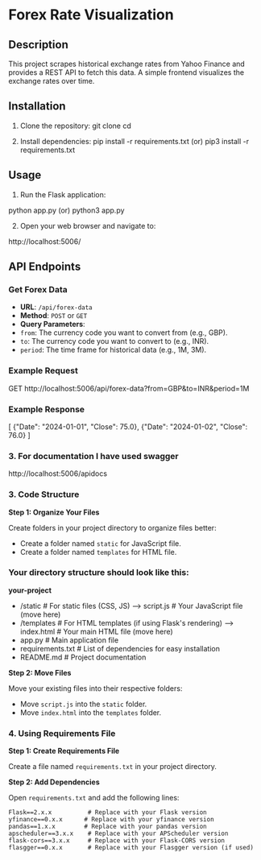 # Forex Rate Visualization

## Description
This project scrapes historical exchange rates from Yahoo Finance and provides a REST API to fetch this data. A simple frontend visualizes the exchange rates over time.

## Installation

1. Clone the repository:
git clone <repository-url>
cd <repository-folder>


2. Install dependencies:
pip install -r requirements.txt
(or)
pip3 install -r requirements.txt

## Usage

1. Run the Flask application:

python app.py
(or)
python3 app.py

2. Open your web browser and navigate to:


http://localhost:5006/

## API Endpoints

### Get Forex Data

- **URL**: `/api/forex-data`
- **Method**: `POST` or `GET`
- **Query Parameters**:
 - `from`: The currency code you want to convert from (e.g., GBP).
 - `to`: The currency code you want to convert to (e.g., INR).
 - `period`: The time frame for historical data (e.g., 1M, 3M).

### Example Request



GET http://localhost:5006/api/forex-data?from=GBP&to=INR&period=1M

### Example Response


[
    {"Date": "2024-01-01", "Close": 75.0},
    {"Date": "2024-01-02", "Close": 76.0}
]

### 3. For documentation I have used swagger

http://localhost:5006/apidocs

### 3. Code Structure

**Step 1: Organize Your Files**

Create folders in your project directory to organize files better:

- Create a folder named `static` for JavaScript file.
- Create a folder named `templates` for HTML file.

### Your directory structure should look like this:

**your-project** 
- /static # For static files (CSS, JS) --> script.js # Your JavaScript file (move here)
- /templates # For HTML templates (if using Flask's rendering) --> index.html # Your main HTML file (move here)
- app.py # Main application file
- requirements.txt # List of dependencies for easy installation
- README.md # Project documentation

**Step 2: Move Files**

Move your existing files into their respective folders:

- Move `script.js` into the `static` folder.
- Move `index.html` into the `templates` folder.

### 4. Using Requirements File

**Step 1: Create Requirements File**

Create a file named `requirements.txt` in your project directory.

**Step 2: Add Dependencies**

Open `requirements.txt` and add the following lines:

```plaintext
Flask==2.x.x          # Replace with your Flask version
yfinance==0.x.x      # Replace with your yfinance version
pandas==1.x.x        # Replace with your pandas version
apscheduler==3.x.x    # Replace with your APScheduler version
flask-cors==3.x.x     # Replace with your Flask-CORS version
flasgger==0.x.x       # Replace with your Flasgger version (if used)

